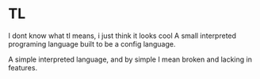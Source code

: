 # TL

I dont know what tl means, i just think it looks cool
A small interpreted programing language built to be a config language.

A simple interpreted language, and by simple I mean broken and lacking in features.